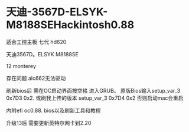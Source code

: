 # 天迪-3567D-ELSYK-M8188SEHackintosh0.88

适合工控主板 七代 hd620 


天迪3567D。ELSYK M8188SE


12 monterey



存在问题 alc662无法驱动


刷新bios后 需在OC启动界面按空格 进入GRUB。 原版Bios输入setup_var_3 0x7D3 0x2. 或刷我上传的版本 setup_var_3 0x7D4 0x2 否则启动mac会重启



内附efi  oc0.88.    bios以及刷新工具和教程

升级13后 需要更新英特尔网卡到2.20
